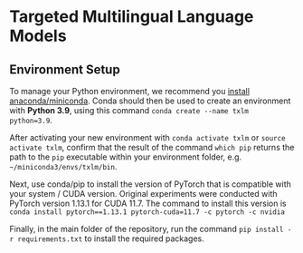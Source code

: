 # Targeted Multilingual Language Models

## Environment Setup
To manage your Python environment, we recommend you [install anaconda/miniconda](https://docs.conda.io/en/latest/miniconda.html). Conda should then be used to create an environment with **Python 3.9**, using this command `conda create --name txlm python=3.9`.

After activating your new environment with `conda activate txlm` or `source activate txlm`, confirm that the result of the command `which pip` returns the path to the `pip` executable within your environment folder, e.g. `~/miniconda3/envs/txlm/bin`.

Next, use conda/pip to install the version of PyTorch that is compatible with your system / CUDA version. Original experiments were conducted with PyTorch version 1.13.1 for CUDA 11.7. The command to install this version is `conda install pytorch==1.13.1 pytorch-cuda=11.7 -c pytorch -c nvidia`

Finally, in the main folder of the repository, run the command `pip install -r requirements.txt` to install the required packages.
